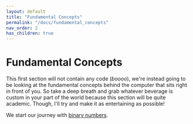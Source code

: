 ```yaml
---
layout: default
title: "Fundamental Concepts"
permalink: "/docs/fundamental_concepts"
nav_order: 2
has_children: true
---
```


# Fundamental Concepts
This first section will not contain any code (_boooo_), we're instead going to be looking at the fundamental concepts behind the computer that sits right in front of you. So take a deep breath and grab whatever beverage is custom in your part of the world because this section will be quite academic. Though, I'll try and make it as entertaining as possible!

We start our journey with [binary numbers](./binary_numbers).